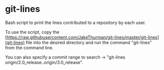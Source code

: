 # git-lines
Bash script to print the lines contributed to a repository by each user.

To use the script, copy the [https://raw.githubusercontent.com/JakeThurman/git-lines/master/git-lines](git-lines) file into the desired directory and run the command "git-lines" from the command line. 

You can also specify a commit range to search -> "git-lines origin/2.0_release..origin/3.0_release".
